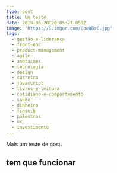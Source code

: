 ```yaml
---
type: post
title: Um teste
date: 2019-06-20T20:05:27.059Z
image: 'https://i.imgur.com/GboQBsC.jpg'
tags:
  - gestão-e-liderança
  - front-end
  - product-management
  - agile
  - anotacoes
  - tecnologia
  - design
  - carreira
  - javascript
  - livros-e-leitura
  - cotidiano-e-comportamento
  - saude
  - dinheiro
  - fintech
  - palestras
  - ux
  - investimento
---
```

Mais um teste de post.
## tem que funcionar
